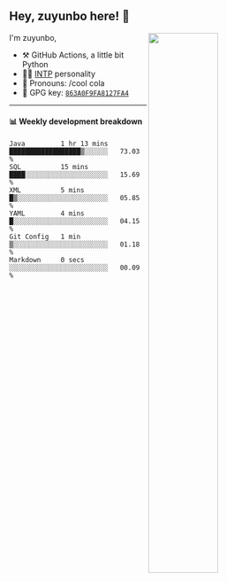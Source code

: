 

## Hey, zuyunbo here! :wave: 
[<img align="right" width="50%" src="https://github-readme-stats.vercel.app/api?username=zuyunbo&theme=dark&show_icons=true">](https://metrics.lecoq.io/ouuan?template=classic)

I'm zuyunbo,

-   :hammer_and_pick: GitHub Actions, a little bit Python
-   :man_scientist: [INTP](https://www.16personalities.com/profiles/3302586f07ca3) personality
-   :man: Pronouns: /cool cola
-   :key: GPG key: [`863A0F9FA8127FA4`](https://github.com/zuyunbo.gpg)

---

#### :bar_chart: Weekly development breakdown
<!--START_SECTION:waka-->

```text
Java         1 hr 13 mins    ██████████████████▒░░░░░░   73.03 %
SQL          15 mins         ████░░░░░░░░░░░░░░░░░░░░░   15.69 %
XML          5 mins          █▒░░░░░░░░░░░░░░░░░░░░░░░   05.85 %
YAML         4 mins          █░░░░░░░░░░░░░░░░░░░░░░░░   04.15 %
Git Config   1 min           ▒░░░░░░░░░░░░░░░░░░░░░░░░   01.18 %
Markdown     0 secs          ░░░░░░░░░░░░░░░░░░░░░░░░░   00.09 %
```

<!--END_SECTION:waka-->

